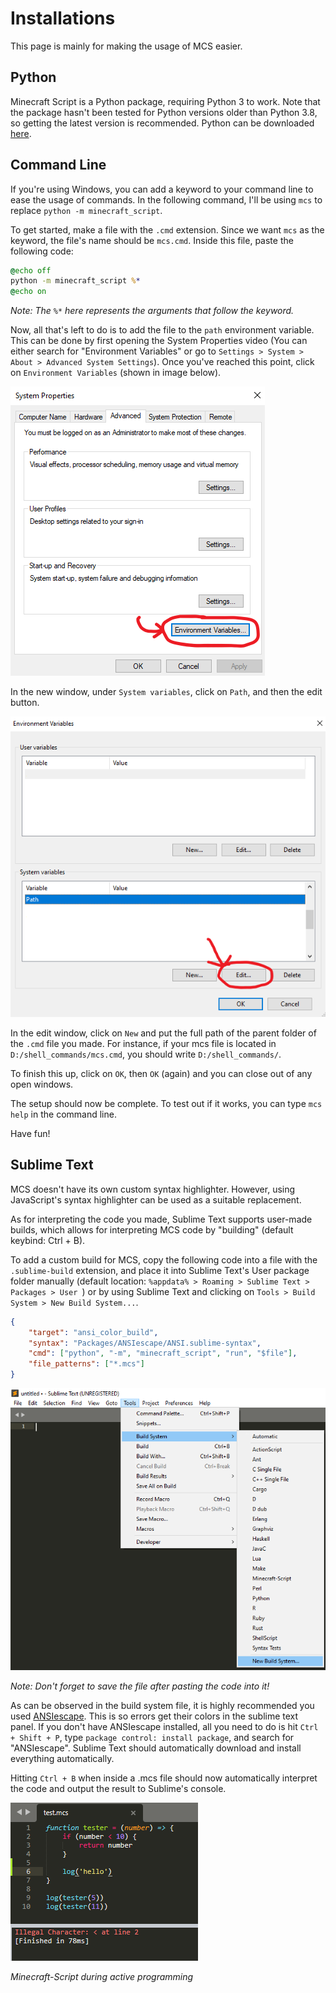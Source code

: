 # Installations
This page is mainly for making the usage of MCS easier.

## Python
Minecraft Script is a Python package, requiring Python 3 to work.
Note that the package hasn't been tested for Python versions older than
Python 3.8, so getting the latest version is recommended.
Python can be downloaded [here](https://www.python.org/downloads/).

## Command Line
If you're using Windows, you can add a keyword to your command line to ease the usage of commands.
In the following command, I'll be using ``mcs`` to replace ``python -m minecraft_script``.

To get started, make a file with the ``.cmd`` extension. Since we want ``mcs`` as the keyword,
the file's name should be ``mcs.cmd``. Inside this file, paste the following code:
```cmd
@echo off
python -m minecraft_script %*
@echo on
```
_Note: The ``%*`` here represents the arguments that follow the keyword._

Now, all that's left to do is to add the file to the ``path`` environment variable.
This can be done by first opening the System Properties video
(You can either search for "Environment Variables" or go to ``Settings > System > About > Advanced System Settings``).
Once you've reached this point, click on ``Environment Variables`` (shown in image below).

![img](resources/environ_vars.png)

In the new window, under ``System variables``, click on ``Path``, and then the edit button.

![img](resources/environ_vars_2.png)

In the edit window, click on ``New`` and put the full path of the parent folder of the ``.cmd`` file you made.
For instance, if your mcs file is located in ``D:/shell_commands/mcs.cmd``, you should write ``D:/shell_commands/``.

To finish this up, click on ``OK``, then ``OK`` (again) and you can close out of any open windows.

The setup should now be complete. To test out if it works, you can type ``mcs help`` in the command line.

Have fun!


## Sublime Text
MCS doesn't have its own custom syntax highlighter.
However, using JavaScript's syntax highlighter can be used as a suitable replacement.

As for interpreting the code you made, Sublime Text supports user-made builds,
which allows for interpreting MCS code by "building" (default keybind: Ctrl + B).

To add a custom build for MCS, copy the following code into a file with the ``.sublime-build`` extension,
and place it into Sublime Text's User package folder manually
(default location: ``%appdata% > Roaming > Sublime Text > Packages > User ``)
or by using Sublime Text and clicking on ``Tools > Build System > New Build System...``.
```json
{
    "target": "ansi_color_build",
    "syntax": "Packages/ANSIescape/ANSI.sublime-syntax",
    "cmd": ["python", "-m", "minecraft_script", "run", "$file"],
    "file_patterns": ["*.mcs"]
}
```
![img](resources/sublime_text_build_system.png)

_Note: Don't forget to save the file after pasting the code into it!_

As can be observed in the build system file, it is highly recommended you used [ANSIescape](https://github.com/aziz/SublimeANSI/).
This is so errors get their colors in the sublime text panel. If you don't have ANSIescape installed,
all you need to do is hit ``Ctrl + Shift + P``, type ``package control: install package``,
and search for "ANSIescape". Sublime Text should automatically download and install everything automatically.

Hitting ``Ctrl + B`` when inside a .mcs file should now automatically interpret the code and output the result to
Sublime's console.

![img](resources/sublime_output.png)

_Minecraft-Script during active programming_
